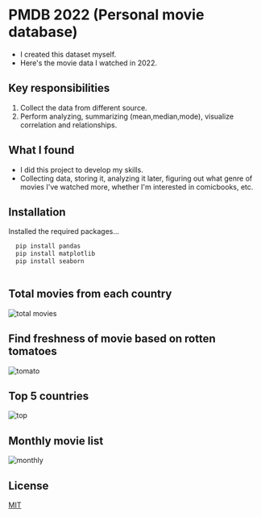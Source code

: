 # PMDB 2022 (Personal movie database)
* I created this dataset myself. 
* Here's the movie data I watched in 2022.


## Key responsibilities
1. Collect the data from different source.
2. Perform analyzing, summarizing (mean,median,mode), visualize correlation and relationships.


## What I found
* I did this project to develop my skills.
* Collecting data, storing it, analyzing it later, figuring out what genre of movies I've watched more, whether I'm interested in comicbooks, etc.
## Installation

Installed the required packages... 

```bash
  pip install pandas
  pip install matplotlib
  pip install seaborn
  
```
## Total movies from each country
![total movies](https://user-images.githubusercontent.com/101876451/225180731-58bf62b2-4b46-4a19-bf08-1a0e24740d26.png)

## Find freshness of movie based on rotten tomatoes
![tomato](https://user-images.githubusercontent.com/101876451/225180754-2a46363e-92e1-414c-bcde-2c0d619ad53a.png)

## Top 5 countries
![top](https://user-images.githubusercontent.com/101876451/225180748-c94d71cf-b6a6-4eef-b407-4937ffcda6a7.png)

## Monthly movie list
![monthly](https://user-images.githubusercontent.com/101876451/225180762-7637abce-ca80-4062-9008-5222667642ec.png)





## License

[MIT](https://choosealicense.com/licenses/mit/)

